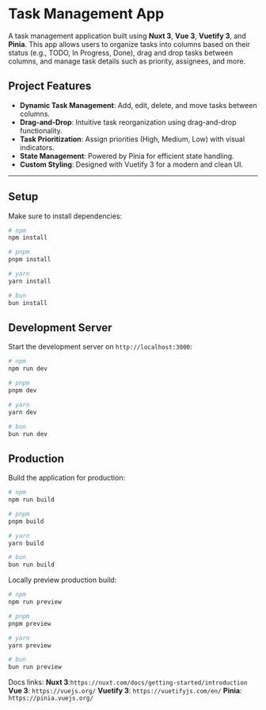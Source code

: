 # Task Management App

A task management application built using **Nuxt 3**, **Vue 3**, **Vuetify 3**, and **Pinia**. This app allows users to organize tasks into columns based on their status (e.g., TODO, In Progress, Done), drag and drop tasks between columns, and manage task details such as priority, assignees, and more.

## Project Features

- **Dynamic Task Management**: Add, edit, delete, and move tasks between columns.
- **Drag-and-Drop**: Intuitive task reorganization using drag-and-drop functionality.
- **Task Prioritization**: Assign priorities (High, Medium, Low) with visual indicators.
- **State Management**: Powered by Pinia for efficient state handling.
- **Custom Styling**: Designed with Vuetify 3 for a modern and clean UI.

---

## Setup

Make sure to install dependencies:

```bash
# npm
npm install

# pnpm
pnpm install

# yarn
yarn install

# bun
bun install
```

## Development Server

Start the development server on `http://localhost:3000`:

```bash
# npm
npm run dev

# pnpm
pnpm dev

# yarn
yarn dev

# bun
bun run dev
```

## Production

Build the application for production:

```bash
# npm
npm run build

# pnpm
pnpm build

# yarn
yarn build

# bun
bun run build
```

Locally preview production build:

```bash
# npm
npm run preview

# pnpm
pnpm preview

# yarn
yarn preview

# bun
bun run preview
```

Docs links:
**Nuxt 3**:`https://nuxt.com/docs/getting-started/introduction`
**Vue 3**: `https://vuejs.org/`
**Vuetify 3**: `https://vuetifyjs.com/en/`
**Pinia**: `https://pinia.vuejs.org/`
